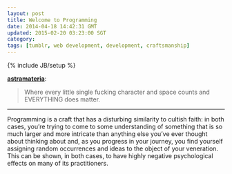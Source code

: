 ```yaml
---           
layout: post
title: Welcome to Programming
date: 2014-04-18 14:42:31 GMT
updated: 2015-02-20 03:23:00 SGT
category:
tags: [tumblr, web development, development, craftsmanship]
---
```

{% include JB/setup %}

[**astramateria**](http://astramateria.tumblr.com/post/83036578756/welcome-to-programming):

> Where every little single fucking character and space counts and EVERYTHING does matter.

---

Programming is a craft that has a disturbing similarity to cultish faith: in both cases, you’re trying to come to some understanding of something that is so much larger and more intricate than anything else you’ve ever thought about thinking about and, as you progress in your journey, you find yourself assigning random occurrences and ideas to the object of your veneration. This can be shown, in both cases, to have highly negative psychological effects on many of its practitioners.

